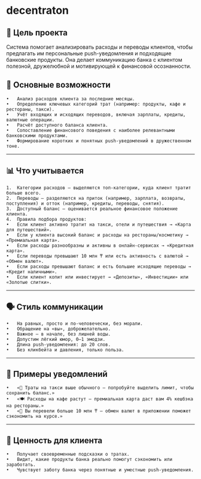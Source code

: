 # decentraton

## 🎯 Цель проекта

Система помогает анализировать расходы и переводы клиентов, чтобы предлагать им персональные push-уведомления и подходящие банковские продукты.
Она делает коммуникацию банка с клиентом полезной, дружелюбной и мотивирующей к финансовой осознанности.



## 🔑 Основные возможности
	•	Анализ расходов клиента за последние месяцы.
	•	Определение ключевых категорий трат (например: продукты, кафе и рестораны, такси).
	•	Учёт входящих и исходящих переводов, включая зарплаты, кредиты, валютные операции.
	•	Расчёт доступного баланса клиента.
	•	Сопоставление финансового поведения с наиболее релевантными банковскими продуктами.
	•	Формирование коротких и понятных push-уведомлений в дружественном тоне.

----

## 📊 Что учитывается
	1.	Категории расходов — выделяются топ-категории, куда клиент тратит больше всего.
	2.	Переводы — разделяются на приток (например, зарплата, возвраты, поступления) и отток (например, кредиты, переводы, снятия).
	3.	Доступный баланс — оценивается реальное финансовое положение клиента.
	4.	Правила подбора продуктов:
	•	Если клиент активно тратит на такси, отели и путешествия → «Карта для путешествий».
	•	Если у клиента высокий баланс и расходы на рестораны/косметику → «Премиальная карта».
	•	Если расходы разнообразны и активны в онлайн-сервисах → «Кредитная карта».
	•	Если переводы превышают 10 млн ₸ или есть активность с валютой → «Обмен валют».
	•	Если расходы превышают баланс и есть большие исходящие переводы → «Кредит наличными».
	•	Если клиент копит или инвестирует → «Депозиты», «Инвестиции» или «Золотые слитки».

----

## 🗣️ Стиль коммуникации
	•	На равных, просто и по-человечески, без морали.
	•	Обращение на «вы», доброжелательно.
	•	Важное — в начале, без лишней воды.
	•	Допустим лёгкий юмор, 0–1 эмодзи.
	•	Длина push-уведомления: до 20 слов.
	•	Без кликбейта и давления, только польза.

----

## 📱 Примеры уведомлений
	•	«🚕 Траты на такси выше обычного — попробуйте выделить лимит, чтобы сохранить баланс.»
	•	«🍽️ Расходы на кафе растут — премиальная карта даст вам 4% кешбэка на рестораны.»
	•	«💱 Вы перевели больше 10 млн ₸ — обмен валют в приложении поможет сэкономить на курсе.»

----

## 🌟 Ценность для клиента
	•	Получает своевременные подсказки о тратах.
	•	Видит, какие продукты банка реально помогут сэкономить или заработать.
	•	Чувствует заботу банка через понятные и уместные push-уведомления.
